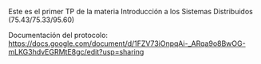 Este es el primer TP de la materia Introducción a los Sistemas Distribuidos (75.43/75.33/95.60)

Documentación del protocolo: https://docs.google.com/document/d/1FZV73iOnpqAi-_ARqa9o8BwOG-mLKG3hdvEGRMtE8gc/edit?usp=sharing
